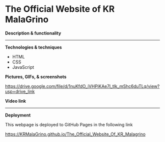 # The Official Website of KR MalaGrino

**Description & functionality**

---

**Technologies & techniques**

- HTML
- CSS
- JavaScript

**Pictures, GIFs, & screenshots**

https://drive.google.com/file/d/1nuKfdO_iVHPiKAe7l_tIk_mShc6duTLq/view?usp=drive_link

**Video link**

---

**Deployment**

This webpage is deployed to GitHub Pages in the following link

https://KRMalaGrino.github.io/The_Official_Website_Of_KR_Malagrino

